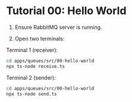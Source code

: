 # Tutorial 00: Hello World

1. Ensure RabbitMQ server is running.

2. Open two terminals:

Terminal 1 (receiver):

```bash
cd apps/queues/src/00-hello-world
npx ts-node receive.ts
```

Terminal 2 (sender):

```bash
cd apps/queues/src/00-hello-world
npx ts-node send.ts
```
